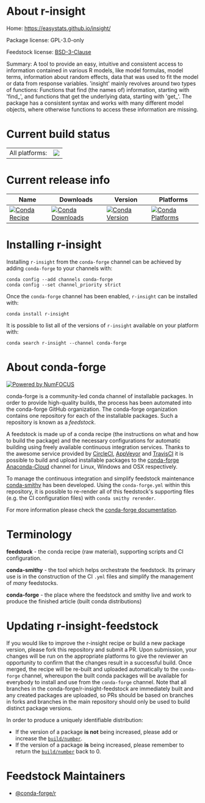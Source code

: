 About r-insight
===============

Home: https://easystats.github.io/insight/

Package license: GPL-3.0-only

Feedstock license: [BSD-3-Clause](https://github.com/conda-forge/r-insight-feedstock/blob/master/LICENSE.txt)

Summary: A tool to provide an easy, intuitive and consistent access to  information contained in various R models, like model formulas, model terms,  information about random effects, data that was used to fit the model or  data from response variables. 'insight' mainly revolves around two types  of functions: Functions that find (the names of) information, starting with  'find_', and functions that get the underlying data, starting with 'get_'.  The package has a consistent syntax and works with many different model  objects, where otherwise functions to access these information are missing.

Current build status
====================


<table><tr><td>All platforms:</td>
    <td>
      <a href="https://dev.azure.com/conda-forge/feedstock-builds/_build/latest?definitionId=6406&branchName=master">
        <img src="https://dev.azure.com/conda-forge/feedstock-builds/_apis/build/status/r-insight-feedstock?branchName=master">
      </a>
    </td>
  </tr>
</table>

Current release info
====================

| Name | Downloads | Version | Platforms |
| --- | --- | --- | --- |
| [![Conda Recipe](https://img.shields.io/badge/recipe-r--insight-green.svg)](https://anaconda.org/conda-forge/r-insight) | [![Conda Downloads](https://img.shields.io/conda/dn/conda-forge/r-insight.svg)](https://anaconda.org/conda-forge/r-insight) | [![Conda Version](https://img.shields.io/conda/vn/conda-forge/r-insight.svg)](https://anaconda.org/conda-forge/r-insight) | [![Conda Platforms](https://img.shields.io/conda/pn/conda-forge/r-insight.svg)](https://anaconda.org/conda-forge/r-insight) |

Installing r-insight
====================

Installing `r-insight` from the `conda-forge` channel can be achieved by adding `conda-forge` to your channels with:

```
conda config --add channels conda-forge
conda config --set channel_priority strict
```

Once the `conda-forge` channel has been enabled, `r-insight` can be installed with:

```
conda install r-insight
```

It is possible to list all of the versions of `r-insight` available on your platform with:

```
conda search r-insight --channel conda-forge
```


About conda-forge
=================

[![Powered by NumFOCUS](https://img.shields.io/badge/powered%20by-NumFOCUS-orange.svg?style=flat&colorA=E1523D&colorB=007D8A)](http://numfocus.org)

conda-forge is a community-led conda channel of installable packages.
In order to provide high-quality builds, the process has been automated into the
conda-forge GitHub organization. The conda-forge organization contains one repository
for each of the installable packages. Such a repository is known as a *feedstock*.

A feedstock is made up of a conda recipe (the instructions on what and how to build
the package) and the necessary configurations for automatic building using freely
available continuous integration services. Thanks to the awesome service provided by
[CircleCI](https://circleci.com/), [AppVeyor](https://www.appveyor.com/)
and [TravisCI](https://travis-ci.com/) it is possible to build and upload installable
packages to the [conda-forge](https://anaconda.org/conda-forge)
[Anaconda-Cloud](https://anaconda.org/) channel for Linux, Windows and OSX respectively.

To manage the continuous integration and simplify feedstock maintenance
[conda-smithy](https://github.com/conda-forge/conda-smithy) has been developed.
Using the ``conda-forge.yml`` within this repository, it is possible to re-render all of
this feedstock's supporting files (e.g. the CI configuration files) with ``conda smithy rerender``.

For more information please check the [conda-forge documentation](https://conda-forge.org/docs/).

Terminology
===========

**feedstock** - the conda recipe (raw material), supporting scripts and CI configuration.

**conda-smithy** - the tool which helps orchestrate the feedstock.
                   Its primary use is in the construction of the CI ``.yml`` files
                   and simplify the management of *many* feedstocks.

**conda-forge** - the place where the feedstock and smithy live and work to
                  produce the finished article (built conda distributions)


Updating r-insight-feedstock
============================

If you would like to improve the r-insight recipe or build a new
package version, please fork this repository and submit a PR. Upon submission,
your changes will be run on the appropriate platforms to give the reviewer an
opportunity to confirm that the changes result in a successful build. Once
merged, the recipe will be re-built and uploaded automatically to the
`conda-forge` channel, whereupon the built conda packages will be available for
everybody to install and use from the `conda-forge` channel.
Note that all branches in the conda-forge/r-insight-feedstock are
immediately built and any created packages are uploaded, so PRs should be based
on branches in forks and branches in the main repository should only be used to
build distinct package versions.

In order to produce a uniquely identifiable distribution:
 * If the version of a package **is not** being increased, please add or increase
   the [``build/number``](https://docs.conda.io/projects/conda-build/en/latest/resources/define-metadata.html#build-number-and-string).
 * If the version of a package **is** being increased, please remember to return
   the [``build/number``](https://docs.conda.io/projects/conda-build/en/latest/resources/define-metadata.html#build-number-and-string)
   back to 0.

Feedstock Maintainers
=====================

* [@conda-forge/r](https://github.com/conda-forge/r/)

